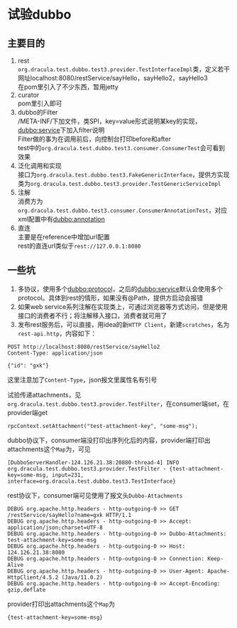 # 试验dubbo

## 主要目的
1. rest  
```org.dracula.test.dubbo.test3.provider.TestInterfaceImpl```类，定义若干网址localhost:8080/restService/sayHello，sayHello2，sayHello3  
在pom里引入了不少东西，暂用jetty
1. curator  
pom里引入即可
1. dubbo的Filter  
/META-INF/下加文件，类SPI，key=value形式说明某key的实现，<dubbo:service>下加入filter说明  
Filter做的事为在调用前后，向控制台打印before和after  
test中的```org.dracula.test.dubbo.test3.consumer.ConsumerTest```会可看到效果
1. 泛化调用和实现  
接口为```org.dracula.test.dubbo.test3.FakeGenericInterface```，提供方实现类为```org.dracula.test.dubbo.test3.provider.TestGenericServiceImpl```
1. 注解  
消费方为```org.dracula.test.dubbo.test3.consumer.ConsumerAnnotationTest```，对应xml配置中有<dubbo:annotation>
1. 直连  
主要是在reference中增加url配置  
rest的直连url类似于```rest://127.0.0.1:8080```

## 一些坑
1. 多协议，使用多个<dubbo:protocol>，之后的<dubbo:service>默认会使用多个protocol。具体到rest的情形，如果没有@Path，提供方启动会报错
1. 如果web service系列注解在实现类上，可通过浏览器等方式访问，但是使用接口的消费者不行；将注解移入接口，消费者就可用了  
1. 发布rest服务后，可以直接，用idea的新```HTTP Client```，新建```scratches```，名为```rest-api.http```，内容如下：  
```
POST http://localhost:8080/restService/sayHello2
Content-Type: application/json

{"id": "gxk"}
```
这里注意加了```Content-Type```，json报文里属性名有引号

试验传递attachments，见```org.dracula.test.dubbo.test3.provider.TestFilter```，在consumer端set，在provider端get
```
rpcContext.setAttachment("test-attachment-key", "some-msg");
```
dubbo协议下，consumer端没打印出序列化后的内容，provider端打印出attachments这个```Map```为，可见
```
[DubboServerHandler-124.126.21.38:20880-thread-4] INFO org.dracula.test.dubbo.test3.provider.TestFilter - {test-attachment-key=some-msg, input=231, interface=org.dracula.test.dubbo.test3.TestInterface}
```
rest协议下，consumer端可见使用了报文头```Dubbo-Attachments```
```
DEBUG org.apache.http.headers - http-outgoing-0 >> GET /restService/sayHello?name=gxk HTTP/1.1
DEBUG org.apache.http.headers - http-outgoing-0 >> Accept: application/json;charset=UTF-8
DEBUG org.apache.http.headers - http-outgoing-0 >> Dubbo-Attachments: test-attachment-key=some-msg
DEBUG org.apache.http.headers - http-outgoing-0 >> Host: 124.126.21.38:8080
DEBUG org.apache.http.headers - http-outgoing-0 >> Connection: Keep-Alive
DEBUG org.apache.http.headers - http-outgoing-0 >> User-Agent: Apache-HttpClient/4.5.2 (Java/11.0.2)
DEBUG org.apache.http.headers - http-outgoing-0 >> Accept-Encoding: gzip,deflate
```
provider打印出attachments这个```Map```为
```
{test-attachment-key=some-msg}
```